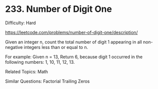 # 233. Number of Digit One

Difficulty: Hard

https://leetcode.com/problems/number-of-digit-one/description/

Given an integer n, count the total number of digit 1 appearing in all non-negative integers less than or equal to n.

For example:
Given n = 13,
Return 6, because digit 1 occurred in the following numbers: 1, 10, 11, 12, 13.

Related Topics: Math

Similar Questions: Factorial Trailing Zeros
